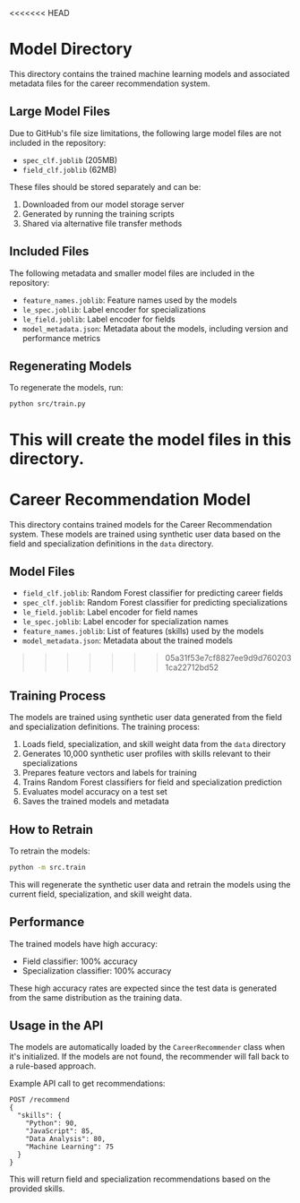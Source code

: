 <<<<<<< HEAD
# Model Directory

This directory contains the trained machine learning models and associated metadata files for the career recommendation system.

## Large Model Files

Due to GitHub's file size limitations, the following large model files are not included in the repository:

-   `spec_clf.joblib` (205MB)
-   `field_clf.joblib` (62MB)

These files should be stored separately and can be:

1. Downloaded from our model storage server
2. Generated by running the training scripts
3. Shared via alternative file transfer methods

## Included Files

The following metadata and smaller model files are included in the repository:

-   `feature_names.joblib`: Feature names used by the models
-   `le_spec.joblib`: Label encoder for specializations
-   `le_field.joblib`: Label encoder for fields
-   `model_metadata.json`: Metadata about the models, including version and performance metrics

## Regenerating Models

To regenerate the models, run:

```
python src/train.py
```

This will create the model files in this directory.
=======
# Career Recommendation Model

This directory contains trained models for the Career Recommendation system. These models are trained using synthetic user data based on the field and specialization definitions in the `data` directory.

## Model Files

-   `field_clf.joblib`: Random Forest classifier for predicting career fields
-   `spec_clf.joblib`: Random Forest classifier for predicting specializations
-   `le_field.joblib`: Label encoder for field names
-   `le_spec.joblib`: Label encoder for specialization names
-   `feature_names.joblib`: List of features (skills) used by the models
-   `model_metadata.json`: Metadata about the trained models
>>>>>>> 05a31f53e7cf8827ee9d9d7602031ca22712bd52

## Training Process

The models are trained using synthetic user data generated from the field and specialization definitions. The training process:

1. Loads field, specialization, and skill weight data from the `data` directory
2. Generates 10,000 synthetic user profiles with skills relevant to their specializations
3. Prepares feature vectors and labels for training
4. Trains Random Forest classifiers for field and specialization prediction
5. Evaluates model accuracy on a test set
6. Saves the trained models and metadata

## How to Retrain

To retrain the models:

```bash
python -m src.train
```

This will regenerate the synthetic user data and retrain the models using the current field, specialization, and skill weight data.

## Performance

The trained models have high accuracy:

-   Field classifier: 100% accuracy
-   Specialization classifier: 100% accuracy

These high accuracy rates are expected since the test data is generated from the same distribution as the training data.

## Usage in the API

The models are automatically loaded by the `CareerRecommender` class when it's initialized. If the models are not found, the recommender will fall back to a rule-based approach.

Example API call to get recommendations:

```
POST /recommend
{
  "skills": {
    "Python": 90,
    "JavaScript": 85,
    "Data Analysis": 80,
    "Machine Learning": 75
  }
}
```

This will return field and specialization recommendations based on the provided skills.
